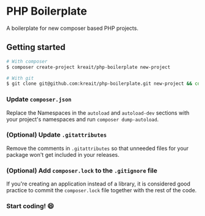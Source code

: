 # PHP Boilerplate

A boilerplate for new composer based PHP projects.

## Getting started

```bash
# With composer
$ composer create-project kreait/php-boilerplate new-project

# With git
$ git clone git@github.com:kreait/php-boilerplate.git new-project && cd $_ && rm -rf .git && git init
```

### Update `composer.json`

Replace the Namespaces in the `autoload` and `autoload-dev` sections with your project's namespaces
and run `composer dump-autoload`.

### (Optional) Update `.gitattributes`

Remove the comments in `.gitattributes` so that unneeded files for your package won't get included in your releases.

### (Optional) Add `composer.lock` to the `.gitignore` file

If you're creating an application instead of a library, it is considered good practice to commit the `composer.lock` file together with the rest of the code.

### Start coding! :smile:
